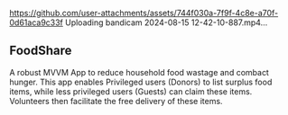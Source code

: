
https://github.com/user-attachments/assets/744f030a-7f9f-4c8e-a70f-0d61aca9c33f
Uploading bandicam 2024-08-15 12-42-10-887.mp4…

## FoodShare
A robust MVVM App to reduce household food wastage and combact hunger. 
This app enables Privileged users (Donors) to list surplus food items, while less privileged users (Guests) can claim these items. Volunteers then facilitate the free delivery of these items.


